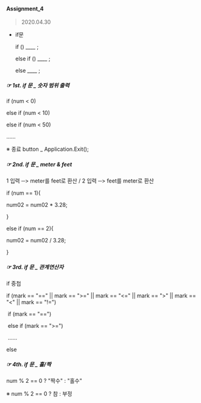 #### Assignment_4

> 2020.04.30

+ if문

  if ()  ____ ;

  else if () ____ ;

  else ____ ;

##### ☞ 1st. if 문 _ 숫자 범위 출력

if (num < 0) 

else if (num < 10)

else if (num < 50) 

……

※ 종료 button _ Application.Exit();

##### ☞ 2nd. if 문 _  meter & feet

1 입력 ─> meter를 feet로 환산   /   2 입력 ─> feet를 meter로 환산

if (num == 1){

num02 = num02 * 3.28;

}

else if (num == 2){

num02 = num02 / 3.28;

}

##### ☞ 3rd. if 문 _ 관계연산자

if 중첩

if (mark == "==" || mark == ">=" || mark == "<=" || mark == ">" || mark == "<" || mark == "!=")

​	if (mark == "==")

​	else if (mark == ">=")

​	……

else

##### ☞ 4th. if 문 _ 홀/짝

num % 2 == 0 ? "짝수" : "홀수"

※ num % 2 == 0 ? 참 : 부정
